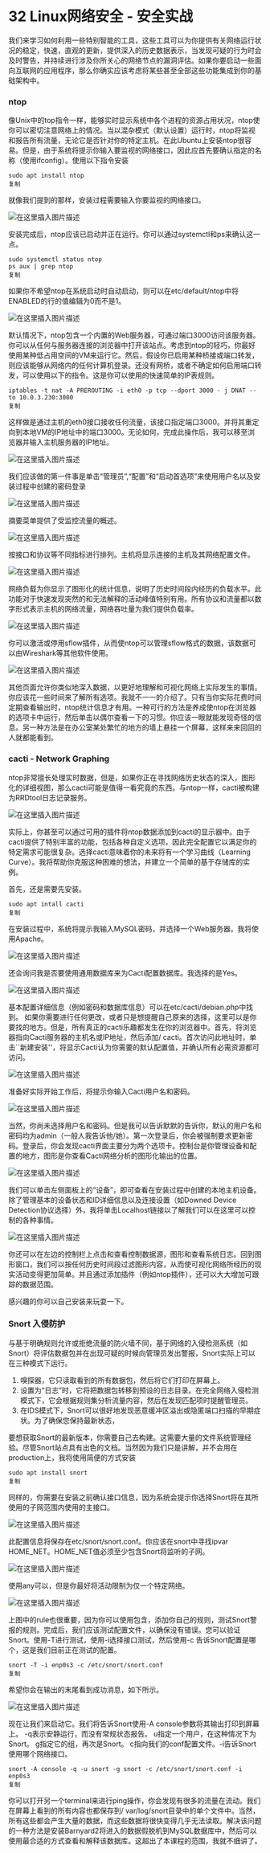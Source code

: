 # 32 Linux网络安全 - 安全实战

我们来学习如何利用一些特别智能的工具，这些工具可以为你提供有关网络运行状况的稳定，快速，直观的更新，提供深入的历史数据表示，当发现可疑的行为时会及时警告，并持续进行涉及你所关心的网络节点的漏洞评估。如果你要启动一些面向互联网的应用程序，那么你确实应该考虑将某些甚至全部这些功能集成到你的基础架构中。

### ntop

像Unix中的top指令一样，能够实时显示系统中各个进程的资源占用状况，ntop使你可以密切注意网络上的情况。当以混杂模式（默认设置）运行时，ntop将监视和报告所有流量，无论它是否针对你的特定主机。在此Ubuntu上安装ntop很容易。但是，由于系统将提示你输入要监视的网络接口，因此应首先要确认指定的名称（使用ifconfig）。使用以下指令安装

```plaintext
sudo apt install ntop
复制
```

就像我们提到的那样，安装过程需要输入你要监视的网络接口。

![在这里插入图片描述](assets/20210219181558590.png)

安装完成后，ntop应该已启动并正在运行。你可以通过systemctl和ps来确认这一点。

```plaintext
sudo systemctl status ntop
ps aux | grep ntop
复制
```

如果你不希望ntop在系统启动时自动启动，则可以在etc/default/ntop中将ENABLED的行的值编辑为0而不是1。

![在这里插入图片描述](assets/2021021918161271.png)

默认情况下，ntop包含一个内置的Web服务器，可通过端口3000访问该服务器。你可以从任何与服务器连接的浏览器中打开该站点。考虑到ntop的轻巧，你最好使用某种低占用空间的VM来运行它。然后，假设你已启用某种桥接或端口转发，则应该能够从网络内的任何计算机登录。还没有网桥，或者不确定如何启用端口转发，可以使用以下的指令。这是你可以使用的快速简单的IP表规则。

```plaintext
iptables -t nat -A PREROUTING -i eth0 -p tcp --dport 3000 - j DNAT --to 10.0.3.230:3000
复制
```

这样做是通过主机的eth0接口接收任何流量，该接口指定端口3000。并将其重定向到本地VM的IP地址中的端口3000。无论如何，完成此操作后，我可以移至浏览器并输入主机服务器的IP地址。

![在这里插入图片描述](assets/20210219181626506.png)

我们应该做的第一件事是单击“管理员”,“配置”和“启动首选项”来使用用户名以及安装过程中创建的密码登录

![在这里插入图片描述](assets/20210219181638204.png)

摘要菜单提供了受监控流量的概述。

![在这里插入图片描述](assets/20210219181648754.png)

按接口和协议等不同指标进行排列。主机将显示连接的主机及其网络配置文件。

![在这里插入图片描述](assets/20210219181701587.png)

网络负载为你显示了图形化的统计信息，说明了历史时间段内经历的负载水平。此功能对于快速发现突然的和无法解释的活动峰值特别有用。所有协议和流量都以数字形式表示主机的网络流量，网络吞吐量为我们提供负载率。

![在这里插入图片描述](assets/20210219181714484.png)

你可以激活或停用sflow插件，从而使ntop可以管理sflow格式的数据，该数据可以由Wireshark等其他软件使用。

![在这里插入图片描述](assets/20210219181725203.png)

其他页面允许你类似地深入数据，以更好地理解和可视化网络上实际发生的事情。你应该花一些时间来了解所有选项。我就不一一的介绍了。只有当你实际花费时间定期查看输出时，ntop统计信息才有用。一种可行的方法是养成使ntop在浏览器的选项卡中运行，然后单击以偶尔查看一下的习惯。你应该一眼就能发现奇怪的信息。另一种方法是在办公室某处繁忙的地方的墙上悬挂一个屏幕，这样来来回回的人就都能看到。

### cacti - Network Graphing

ntop非常擅长处理实时数据，但是，如果你正在寻找网络历史状态的深入，图形化的详细视图，那么cacti可能是值得一看究竟的东西。与ntop一样，cacti被构建为RRDtool日志记录服务。

![在这里插入图片描述](assets/20210219181736592.png)

实际上，你甚至可以通过可用的插件将ntop数据添加到cacti的显示器中。由于cacti提供了特别丰富的功能，包括各种自定义选项，因此完全配置它以满足你的特定需求可能很复杂。选择cacti意味着你的未来将有一个学习曲线（Learning Curve）。我将帮助你克服这种困难的想法，并建立一个简单的基于存储库的实例。

首先，还是需要先安装。

```plaintext
sudo apt intall cacti
复制
```

在安装过程中，系统将提示我输入MySQL密码，并选择一个Web服务器。我将使用Apache。

![在这里插入图片描述](assets/20210219181751907.png)

还会询问我是否要使用通用数据库来为Cacti配置数据库。我选择的是Yes。

![在这里插入图片描述](assets/20210219181803974.png)

基本配置详细信息（例如密码和数据库信息）可以在etc/cacti/debian.php中找到。 如果你需要进行任何更改，或者只是想提醒自己原来的选择，这里可以是你要找的地方。但是，所有真正的cacti乐趣都发生在你的浏览器中。首先，将浏览器指向Cacti服务器的主机名或IP地址，然后添加/ cacti。首次访问此地址时，单击\`\`新建安装''，将显示Cacti认为你需要的默认配置值，并确认所有必需资源都可访问。

![在这里插入图片描述](assets/20210219181815129.png)

准备好实际开始工作后，将提示你输入Cacti用户名和密码。

![在这里插入图片描述](assets/20210219181830242.png)

当然，你尚未选择用户名和密码。但是我可以告诉默默的告诉你，默认的用户名和密码均为admin（一般人我告诉他/她）。第一次登录后，你会被强制要求更新密码。登录后，你会发现cacti界面主要分为两个选项卡。控制台是你管理设备和配置的地方，图形是你查看Cacti网络分析的图形化输出的位置。

![在这里插入图片描述](assets/20210219181842350.png)

我们可以单击左侧面板上的“设备”，即可查看在安装过程中创建的本地主机设备。除了管理基本的设备状态和ID详细信息以及连接设置（如Downed Device Detection协议选择）外，我将单击Localhost链接以了解我们可以在这里可以控制的各种事情。

![在这里插入图片描述](assets/20210219181857177.png)

你还可以在左边的控制栏上点击和查看控制数据源，图形和查看系统日志。回到图形窗口，我们可以按任何历史时间段过滤图形内容，从而使可视化网络所经历的现实活动变得更加简单。并且通过添加插件（例如ntop插件），还可以大大增加可跟踪的数据范围。

感兴趣的你可以自己安装来玩耍一下。

### Snort 入侵防护

与基于明确规则允许或拒绝流量的防火墙不同，基于网络的入侵检测系统（如Snort）将评估数据包并在出现可疑的时候向管理员发出警报，Snort实际上可以在三种模式下运行。

1. 嗅探器，它只读取看到的所有数据包，然后将它们打印在屏幕上。
1. 设置为“日志”时，它将把数据包转移到预设的日志目录。在完全网络入侵检测模式下，它会根据规则集分析流量内容，然后在发现匹配项时提醒管理员。
1. 在IDS模式下，Snort可以很好地发现恶意缓冲区溢出或隐匿端口扫描的早期症状。为了确保您保持最新状态，

要想获取Snort的最新版本，你需要自己去构建。这需要大量的文件系统管理经验。尽管Snort站点具有出色的文档。当然因为我们只是讲解，并不会用在production上，我将使用简便的方式安装

```plaintext
sudo apt install snort
复制
```

同样的，你需要在安装之前确认接口信息，因为系统会提示你选择Snort将在其所使用的子网范围内使用的主接口。

![在这里插入图片描述](assets/20210219181910199.png)

此配置信息将保存在etc/snort/snort.conf。你应该在snort中寻找ipvar HOME_NET。HOME_NET值必须至少包含Snort将监听的子网。

![在这里插入图片描述](assets/2021021918192288.png)

使用any可以，但是你最好将活动限制为仅一个特定网络。

![在这里插入图片描述](assets/20210219181934399.png)

上图中的rule也很重要，因为你可以使用包含，添加你自己的规则，测试Snort警报的规则。完成后，我们应该测试配置文件，以确保没有错误。您可以验证Snort。使用-T进行测试，使用-i选择接口测试，然后使用-c 告诉Snort配置是哪个，这是我们目前正在测试的配置。

```plaintext
snort -T -i enp0s3 -c /etc/snort/snort.conf
复制
```

希望你会在输出的末尾看到成功消息，如下所示。

![在这里插入图片描述](assets/20210219181945397.png)

现在让我们来启动它。我们将告诉Snort使用-A console参数将其输出打印到屏幕上。 -q表示安静运行，而没有常规状态报告。 u指定一个用户，在这种情况下为Snort。 g指定它的组，再次是Snort。 c指向我们的conf配置文件。-i告诉Snort使用哪个网络接口。

```plaintext
snort -A console -q -u snort -g snort -c /etc/snort/snort.conf -i enp0s3
复制
```

你可以打开另一个terminal来进行ping操作，你会发现有很多的流量在流动。我们在屏幕上看到的所有内容也都保存到/ var/log/snort目录中的单个文件中。当然，所有这些都会产生大量的数据，而这些数据将很快变得几乎无法读取。解决该问题的一种方法是安装Barnyard2将进入的数据假脱机到MySQL数据库中，然后可以使用最合适的方式查看和解释该数据库。这超出了本课程的范围，我就不细讲了。
